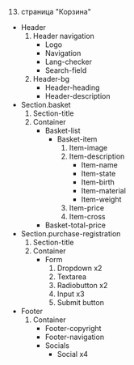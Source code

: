 13. страница "Корзина"
  * Header
    1. Header navigation
        * Logo 
        * Navigation
        * Lang-checker
        * Search-field
    2. Header-bg
        * Header-heading
        * Header-description
  * Section.basket
    1. Section-title
    2. Container
        * Basket-list
            * Basket-item
                1. Item-image
                2. Item-description
                    * Item-name
                    * Item-state
                    * Item-birth
                    * Item-material
                    * Item-weight
                3. Item-price
                4. Item-cross
        * Basket-total-price
  * Section.purchase-registration
    1. Section-title
    2. Container
        * Form
            1. Dropdown x2
            2. Textarea
            3. Radiobutton x2
            4. Input x3
            5. Submit button 
  * Footer
    1. Container
        * Footer-copyright
        * Footer-navigation
        * Socials
            * Social x4
 